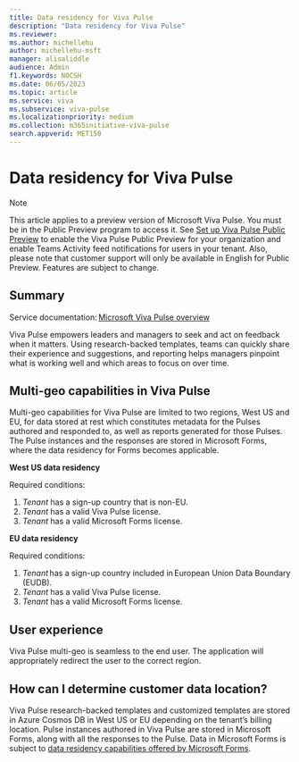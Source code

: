 ```yaml
---
title: Data residency for Viva Pulse
description: "Data residency for Viva Pulse"
ms.reviewer: 
ms.author: michellehu
author: michellehu-msft
manager: alisaliddle
audience: Admin
f1.keywords: NOCSH
ms.date: 06/05/2023
ms.topic: article
ms.service: viva
ms.subservice: viva-pulse
ms.localizationpriority: medium
ms.collection: m365initiative-viva-pulse  
search.appverid: MET150
---
```


# Data residency for Viva Pulse

> [!NOTE]
> This article applies to a preview version of Microsoft Viva Pulse. You must be in the Public Preview program to access it. See [Set up Viva Pulse Public Preview](../setup-admin-access/set-up-viva-pulse-public-preview-for-your-organization.md) to enable the Viva Pulse Public Preview for your organization and enable Teams Activity feed notifications for users in your tenant. Also, please note that customer support will only be available in English for Public Preview. Features are subject to change.

## Summary

Service documentation: [Microsoft Viva Pulse overview](../introduction-to-viva-pulse.md)

Viva Pulse empowers leaders and managers to seek and act on feedback when it matters. Using research-backed templates, teams can quickly share their experience and suggestions, and reporting helps managers pinpoint what is working well and which areas to focus on over time.  

## Multi-geo capabilities in Viva Pulse

Multi-geo capabilities for Viva Pulse are limited to two regions, West US and EU, for data stored at rest which constitutes metadata for the Pulses authored and responded to, as well as reports generated for those Pulses. The Pulse instances and the responses are stored in Microsoft Forms, where the data residency for Forms becomes applicable.

**West US data residency**

Required conditions:
1. _Tenant_ has a sign-up country that is non-EU.
2. _Tenant_ has a valid Viva Pulse license.  
3. _Tenant_ has a valid Microsoft Forms license.

**EU data residency**

Required conditions:
1. _Tenant_ has a sign-up country included in European Union Data Boundary (EUDB). 
2. _Tenant_ has a valid Viva Pulse license.
3. _Tenant_ has a valid Microsoft Forms license.

## User experience

Viva Pulse multi-geo is seamless to the end user. The application will appropriately redirect the user to the correct region.

## How can I determine customer data location?

Viva Pulse research-backed templates and customized templates are stored in Azure Cosmos DB in West US or EU depending on the tenant’s billing location. Pulse instances authored in Viva Pulse are stored in Microsoft Forms, along with all the responses to the Pulse. Data in Microsoft Forms is subject to [data residency capabilities offered by Microsoft Forms](https://support.microsoft.com/office/data-storage-for-microsoft-forms-97a34e2e-98e1-4dc2-b6b4-7a8444cb1dc3).